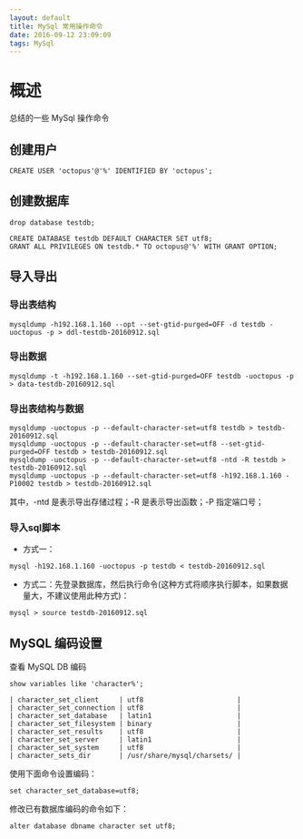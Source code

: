```yaml
---
layout: default
title: MySql 常用操作命令
date: 2016-09-12 23:09:09
tags: MySql
---
```

# 概述
总结的一些 MySql 操作命令
## 创建用户
```
CREATE USER 'octopus'@'%' IDENTIFIED BY 'octopus';
```
## 创建数据库
```
drop database testdb;

CREATE DATABASE testdb DEFAULT CHARACTER SET utf8;
GRANT ALL PRIVILEGES ON testdb.* TO octopus@'%' WITH GRANT OPTION;
```
## 导入导出
### 导出表结构
```
mysqldump -h192.168.1.160 --opt --set-gtid-purged=OFF -d testdb -uoctopus -p > ddl-testdb-20160912.sql
```
### 导出数据
```
mysqldump -t -h192.168.1.160 --set-gtid-purged=OFF testdb -uoctopus -p > data-testdb-20160912.sql
```
### 导出表结构与数据
```
mysqldump -uoctopus -p --default-character-set=utf8 testdb > testdb-20160912.sql
mysqldump -uoctopus -p --default-character-set=utf8 --set-gtid-purged=OFF testdb > testdb-20160912.sql
mysqldump -uoctopus -p --default-character-set=utf8 -ntd -R testdb > testdb-20160912.sql
mysqldump -uoctopus -p --default-character-set=utf8 -h192.168.1.160 -P10002 testdb > testdb-20160912.sql
```
其中，-ntd 是表示导出存储过程；-R 是表示导出函数；-P 指定端口号；

### 导入sql脚本
- 方式一：
```
mysql -h192.168.1.160 -uoctopus -p testdb < testdb-20160912.sql
```
- 方式二：先登录数据库，然后执行命令(这种方式将顺序执行脚本，如果数据量大，不建议使用此种方式)：
```
mysql > source testdb-20160912.sql
```

## MySQL 编码设置
查看 MySQL DB 编码
```
show variables like 'character%';

| character_set_client     | utf8                       |
| character_set_connection | utf8                       |
| character_set_database   | latin1                     |
| character_set_filesystem | binary                     |
| character_set_results    | utf8                       |
| character_set_server     | latin1                     |
| character_set_system     | utf8                       |
| character_sets_dir       | /usr/share/mysql/charsets/ |
```
使用下面命令设置编码：
```
set character_set_database=utf8;
```
修改已有数据库编码的命令如下：
```
alter database dbname character set utf8;
```
